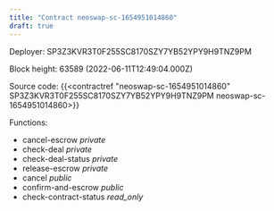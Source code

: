 ```yaml
---
title: "Contract neoswap-sc-1654951014860"
draft: true
---
```

Deployer: SP3Z3KVR3T0F255SC8170SZY7YB52YPY9H9TNZ9PM


 



Block height: 63589 (2022-06-11T12:49:04.000Z)

Source code: {{<contractref "neoswap-sc-1654951014860" SP3Z3KVR3T0F255SC8170SZY7YB52YPY9H9TNZ9PM neoswap-sc-1654951014860>}}

Functions:

* cancel-escrow _private_
* check-deal _private_
* check-deal-status _private_
* release-escrow _private_
* cancel _public_
* confirm-and-escrow _public_
* check-contract-status _read_only_
